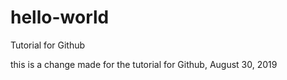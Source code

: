 # hello-world
Tutorial for Github

this is a change made for the tutorial for Github, August 30, 2019
